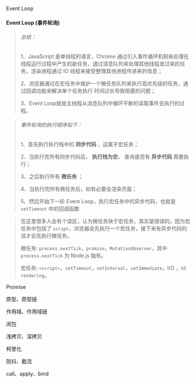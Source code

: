 Event Loop
#### Event Loop (事件轮询)

> ###### 总结：
>
> 1、JavaScript 是单线程的语言，Chrome 通过引入事件循环机制来处理在线程运行过程中产生的新任务，通过消息队列来处理其他线程发过来的任务，渲染进程通过 IO 线程来接受整理其他进程传进来的信息；
>
> 2、浏览器通过在宏任务中维护一个微任务队列来执行高优先级的任务，通过回调功能来解决单个任务执行	时间过长导致阻塞的问题；
>
> 3、Event Loop就是主线程从消息队列中循环不断的读取事件去执行的过程。

> ###### 事件轮询的执行顺序如下：
>
> 1、首先执行执行栈中的 **同步代码** ，这属于宏任务；
>
> 2、当执行完所有同步代码后， **执行栈为空**， 查询是否有 **异步代码** 需要执行；
>
> 3、之后执行所有 **微任务** ；
>
> 4、当执行完所有微任务后，如有必要会渲染页面；
>
> 5、然后开始下一轮 Event Loop，执行宏任务中的异步代码，也就是 `setTimeout` 中的回调函数

> 在这里很多人会有个误区，认为微任务快于宏任务，其实是错误的。因为宏任务中包括了 `script`，浏览器会先执行一个宏任务，接下来有异步代码的话才会先执行微任务。
>
> 微任务:  `process.nextTick`，`promise`，`MutationObserver`，其中 `process.nextTick` 为 Node.js 独有。
>
> 宏任务:  `<script>`，`setTimeout`，`setInterval`，`setImmediate`，I/O ，`UI rendering`。



Promise

原型、原型链

作用域、作用域链

闭包

浅拷贝、深拷贝

柯里化

防抖、截流

call、apply、bind

